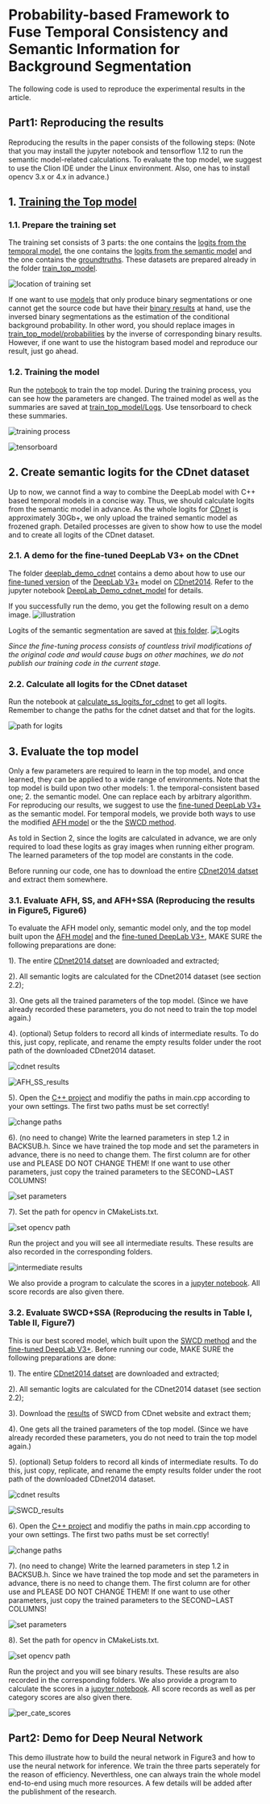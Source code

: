 # Probability-based Framework to Fuse Temporal Consistency and Semantic Information for Background Segmentation

The following code is used to reproduce the experimental results in the article. 

## Part1: Reproducing the results

Reproducing the results in the paper consists of the following steps: (Note that you may install the jupyter notebook and tensorflow 1.12 to run the semantic model-related calculations. To evaluate the top model, we suggest to use the Clion IDE under the Linux environment. Also, one has to install opencv 3.x or 4.x in advance.)

## 1. [Training the Top model](./train_top_model)

### 1.1. Prepare the training set

The training set consists of 3 parts: the one contains the [logits from the temporal model](./train_top_model/probabilities), the one contains the [logits from the semantic model](./train_top_model/logits) and the one contains the [groundtruths](./train_top_model/groundtruths). These datasets are prepared already in the folder [train_top_model](./train_top_model).

![location of training set](./train_top_model/location_of_training_set.png)

If one want to use [models](https://github.com/andrewssobral/bgslibrary) that only produce binary segmentations or one cannot get the source code but have their [binary results](http://jacarini.dinf.usherbrooke.ca/results2014) at hand, use the inversed binary segmentations as the estimation of the conditional background probability. In other word, you should replace images in [train_top_model/probabilities](./train_top_model/probabilities) by the inverse of corresponding binary results. However, if one want to use the histogram based model and reproduce our result, just go ahead.

### 1.2. Training the model

Run the [notebook](./train_top_model/train_top_model.ipynb) to train the top model. During the training process, you can see how the parameters are changed. The trained model as well as the summaries are saved at [train_top_model/Logs](./train_top_model/Logs). Use tensorboard to check these summaries.

![training process](./train_top_model/training_process.png)

![tensorboard](./train_top_model/tensorboard.png)

## 2. Create semantic logits for the CDnet dataset

Up to now, we cannot find a way to combine the DeepLab model with C++ based temporal models in a concise way. Thus, we should calculate logits from the semantic model in advance. As the whole logits for [CDnet](http://changedetection.net/) is approximately 30Gb+, we only upload the trained semantic model as frozened graph. Detailed processes are given to show how to use the model and to create all logits of the CDnet dataset.

### 2.1. A demo for the fine-tuned DeepLab V3+ on the CDnet

The folder [deeplab_demo_cdnet](./deeplab_demo_cdnet) contains a demo about how to use our [fine-tuned version](./Models/frozen_inference_graph.pd) of the [DeepLab V3+](https://github.com/tensorflow/models/tree/master/research/deeplab) model on [CDnet2014](http://changedetection.net/). Refer to the jupyter notebook [DeepLab_Demo_cdnet_model](./deeplab_demo_cdnet/DeepLab_Demo_cdnet_model.ipynb) for details.

If you successfully run the demo, you get the following result on a demo image.
![illustration](./deeplab_demo_cdnet/illustration.png)

Logits of the semantic segmentation are saved at [this folder](./deeplab_demo_cdnet/Logits).
![Logits](./deeplab_demo_cdnet/Logits.png)

*Since the fine-tuning process consists of countless trivil modifications of the original code and would cause bugs on other machines, we do not publish our training code in the current stage.*

### 2.2. Calculate all logits for the CDnet dataset

Run the notebook at [calculate_ss_logits_for_cdnet](./calculate_ss_logits_for_cdnet/calculate_ss_logits_for_cdnet.ipynb) to get all logits. Remember to change the paths for the cdnet datset and that for the logits.

![path for logits](./calculate_ss_logits_for_cdnet/path_for_logits.png)

## 3. Evaluate the top model

Only a few parameters are required to learn in the top model, and once learned, they can be applied to a wide range of environments. Note that the top model is build upon two other models: 1. the temporal-consistent based one; 2. the semantic model. One can replace each by arbitrary algorithm. For reproducing our results, we suggest to use the [fine-tuned DeepLab V3+](./Models/frozen_inference_graph.pd) as the semantic model. For temporal models, we provide both ways to use the modified [AFH model](https://ieeexplore.ieee.org/document/7468482) or the  the [SWCD method](https://www.spiedigitallibrary.org/journals/Journal-of-Electronic-Imaging/volume-27/issue-2/023002/SWCD--a-sliding-window-and-self-regulated-learning-based/10.1117/1.JEI.27.2.023002.short?SSO=1).

As told in Section 2, since the logits are calculated in advance, we are only required to load these logits as gray images when running either program. The learned parameters of the top model are constants in the code.

Before running our code, one has to download the entire [CDnet2014 datset](http://jacarini.dinf.usherbrooke.ca/dataset2014) and extract them somewhere.

### 3.1. Evaluate AFH, SS, and AFH+SSA (Reproducing the results in Figure5, Figure6)

To evaluate the AFH model only, semantic model only, and the top model built upon the [AFH model](https://ieeexplore.ieee.org/document/7468482) and the [fine-tuned DeepLab V3+](./Models/frozen_inference_graph.pd), MAKE SURE the following preparations are done:

1). The entire [CDnet2014 datset](http://jacarini.dinf.usherbrooke.ca/dataset2014) are downloaded and extracted;

2). All semantic logits are calculated for the CDnet2014 dataset (see section 2.2);

3). One gets all the trained parameters of the top model. (Since we have already recorded these parameters, you do not need to train the top model again.)

4). (optional) Setup folders to record all kinds of intermediate results. To do this, just copy, replicate, and rename the empty results folder under the root path of the downloaded CDnet2014 dataset.

![cdnet results](./evaluate_AFH_SS/cdnet_results.png)

![AFH_SS_results](./evaluate_AFH_SS/AFH_SS_results.png)

5). Open the [C++ project](./evaluate_AFH_SS/AFH_SS) and modifiy the paths in main.cpp according to your own settings. The first two paths must be set correctly!

![change paths](./evaluate_AFH_SS/change_paths.png)

6). (no need to change) Write the learned parameters in step 1.2 in BACKSUB.h. Since we have trained the top mode and set the parameters in advance, there is no need to change them. The first column are for other use and PLEASE DO NOT CHANGE THEM! If one want to use other parameters, just copy the trained parameters to the SECOND~LAST COLUMNS!

![set parameters](./evaluate_AFH_SS/learned_parameters.png)

7). Set the path for opencv in CMakeLists.txt.

![set opencv path](./evaluate_AFH_SS/set_opencv_path.png)

Run the project and you will see all intermediate results. These results are also recorded in the corresponding folders.

![intermediate results](./evaluate_AFH_SS/intermediate_results.png)

We also provide a program to calculate the scores in a [jupyter notebook](./evaluate_AFH_SS/scores.ipynb). All score records are also given there.

### 3.2. Evaluate SWCD+SSA (Reproducing the results in Table I, Table II, Figure7)

This is our best scored model, which built upon the [SWCD method](https://www.spiedigitallibrary.org/journals/Journal-of-Electronic-Imaging/volume-27/issue-2/023002/SWCD--a-sliding-window-and-self-regulated-learning-based/10.1117/1.JEI.27.2.023002.short?SSO=1) and the [fine-tuned DeepLab V3+](./Models/frozen_inference_graph.pd). Before running our code, MAKE SURE the following preparations are done:

1). The entire [CDnet2014 datset](http://jacarini.dinf.usherbrooke.ca/dataset2014) are downloaded and extracted;

2). All semantic logits are calculated for the CDnet2014 dataset (see section 2.2);

3). Download the [results](http://jacarini.dinf.usherbrooke.ca/m/SWCD_526.zip) of SWCD from CDnet website and extract them;

4). One gets all the trained parameters of the top model. (Since we have already recorded these parameters, you do not need to train the top model again.)

5). (optional) Setup folders to record all kinds of intermediate results. To do this, just copy, replicate, and rename the empty results folder under the root path of the downloaded CDnet2014 dataset.

![cdnet results](./evaluate_AFH_SS/cdnet_results.png)

![SWCD_results](./evaluate_SWCD_SS/SWCD_SS_results.png)

6). Open the [C++ project](./evaluate_SWCD_SS/SWCD_SS) and modifiy the paths in main.cpp according to your own settings. The first two paths must be set correctly!

![change paths](./evaluate_SWCD_SS/change_paths.png)

7). (no need to change) Write the learned parameters in step 1.2 in BACKSUB.h. Since we have trained the top mode and set the parameters in advance, there is no need to change them. The first column are for other use and PLEASE DO NOT CHANGE THEM! If one want to use other parameters, just copy the trained parameters to the SECOND~LAST COLUMNS!

![set parameters](./evaluate_SWCD_SS/set_parameters.png)

8). Set the path for opencv in CMakeLists.txt.

![set opencv path](./evaluate_SWCD_SS/set_opencv_path.png)

Run the project and you will see binary results. These results are also recorded in the corresponding folders. We also provide a program to calculate the scores in a [jupyter notebook](./evaluate_SWCD_SS/scores.ipynb). All score records as well as per category scores are also given there.

![per_cate_scores](./evaluate_SWCD_SS/per_cate_scores.png)

## Part2: Demo for Deep Neural Network

This demo illustrate how to build the neural network in Figure3 and how to use the neural network for inference. We train the three parts seperately for the reason of  efficiency. Neverthless, one can always train the whole model end-to-end using much more resources. A few details will be added after the publishment of the research.



